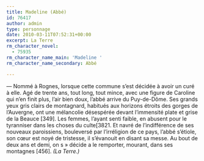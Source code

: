 ```yaml
---
title: Madeline (Abbé)
id: 76417
author: admin
type: personnage
date: 2010-03-11T07:52:31+00:00
excerpt: La Terre
rm_character_novel:
  - 75935
rm_character_name_main: 'Madeline '
rm_character_name_secondary: Abbé

---
```

— Nommé à Rognes, lorsque cette commune s’est décidée à avoir un curé à elle. Agé de trente ans, tout long, tout mince, avec une figure de Caroline qui n’en finit plus, l’air bien doux, l’abbé arrive du Puy-de-Dôme. Ses grands yeux gris clairs de montagnard, habitués aux horizons étroits des gorges de l’Auvergne, ont une mélancolie désespérée devant l’immensité plate et grise de la Beauce [349]. Les femmes, l’ayant senti faible, en abusent pour le tyranniser dans les choses du culte[3821. Et navré de l’indifférence de ses nouveaux paroissiens, bouleversé par l’irréligion de ce pays, l’abbé s’étiole, son cœur est noyé de tristesse, il s’évanouit en disant sa messe. Au bout de deux ans et demi, on s » décide a le remporter, mourant, dans ses montagnes [456]. _(La Terre.)_